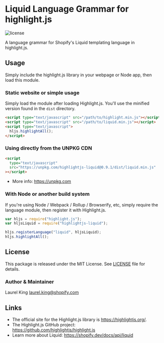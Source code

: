# Liquid Language Grammar for highlight.js

![license](https://badgen.net/badge/license/MIT/blue)

A language grammar for Shopify's Liquid templating language in highlight.js.

## Usage

Simply include the highlight.js library in your webpage or Node app, then load this module.

### Static website or simple usage

Simply load the module after loading Highlight.js. You'll use the minified version found in the `dist` directory.

```html
<script type="text/javascript" src="/path/to/highlight.min.js"></script>
<script type="text/javascript" src="/path/to/liquid.min.js"></script>
<script type="text/javascript">
  hljs.highlightAll();
</script>
```

### Using directly from the UNPKG CDN

```html
<script
  type="text/javascript"
  src="https://unpkg.com/highlightjs-liquid@0.9.1/dist/liquid.min.js"
></script>
```

- More info: <https://unpkg.com>

### With Node or another build system

If you're using Node / Webpack / Rollup / Browserify, etc, simply require the language module, then register it with Highlight.js.

```javascript
var hljs = require("highlight.js");
var hljsLiquid = require("highlightjs-liquid");

hljs.registerLanguage("liquid", hljsLiquid);
hljs.highlightAll();
```

## License

This package is released under the MIT License. See [LICENSE](LICENSE) file for details.

### Author & Maintainer

Laurel King <laurel.king@shopify.com>

## Links

- The official site for the Highlight.js library is <https://highlightjs.org/>.
- The Highlight.js GitHub project: <https://github.com/highlightjs/highlight.js>
- Learn more about Liquid: <https://shopify.dev/docs/api/liquid>
